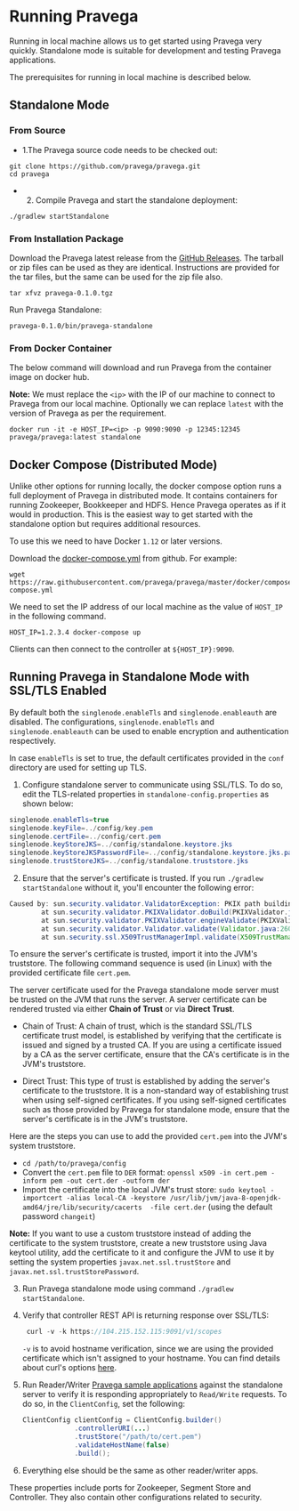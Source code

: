 <!--
Copyright (c) 2017 Dell Inc., or its subsidiaries. All Rights Reserved.

Licensed under the Apache License, Version 2.0 (the "License");
you may not use this file except in compliance with the License.
You may obtain a copy of the License at

    http://www.apache.org/licenses/LICENSE-2.0
-->
# Running Pravega

Running in local machine allows us to get started using Pravega very quickly. Standalone mode is suitable for development and testing Pravega applications.

The prerequisites for running in local machine is described below.

## Standalone Mode

### From Source

- 1.The Pravega source code needs to be checked out:

```
git clone https://github.com/pravega/pravega.git
cd pravega
```

- 2. Compile Pravega and start the standalone deployment:

```
./gradlew startStandalone
```

### From Installation Package

Download the Pravega latest release from the [GitHub Releases](https://github.com/pravega/pravega/releases). The tarball or zip files can be used as they are identical. Instructions are provided for the tar files, but the same can be used for the zip file also.


```
tar xfvz pravega-0.1.0.tgz
```

Run Pravega Standalone:

```
pravega-0.1.0/bin/pravega-standalone
```

### From Docker Container

The below command will download and run Pravega from the container image on docker hub.

**Note:** We must replace the `<ip>` with the IP of our machine to connect to Pravega from our local machine. Optionally we can replace `latest` with the version of Pravega as per the requirement.


```
docker run -it -e HOST_IP=<ip> -p 9090:9090 -p 12345:12345 pravega/pravega:latest standalone
```

## Docker Compose (Distributed Mode)

Unlike other options for running locally, the docker compose option runs a full deployment of Pravega
in distributed mode. It contains containers for running Zookeeper, Bookkeeper and HDFS. Hence Pravega operates as if it would in production. This is the easiest way to get started with the standalone option but requires additional resources.


To use this we need to have Docker `1.12` or later versions.

Download the [docker-compose.yml](https://github.com/pravega/pravega/tree/master/docker/compose/docker-compose.yml) from github. For example:

```
wget https://raw.githubusercontent.com/pravega/pravega/master/docker/compose/docker-compose.yml
```

We need to set the IP address of our local machine as the value of `HOST_IP` in the following command.
```
HOST_IP=1.2.3.4 docker-compose up
```
Clients can then connect to the controller at `${HOST_IP}:9090`.

## Running Pravega in Standalone Mode with SSL/TLS Enabled

By default both the `singlenode.enableTls` and `singlenode.enableauth` are disabled. The configurations, `singlenode.enableTls` and `singlenode.enableauth` can be used to enable encryption and authentication respectively.

In case `enableTls` is set to true, the default certificates provided in the `conf` directory are used for setting up TLS.

1. Configure standalone server to communicate using SSL/TLS. To do so, edit the TLS-related properties in `standalone-config.properties` as shown below:

  ```java
  singlenode.enableTls=true
  singlenode.keyFile=../config/key.pem
  singlenode.certFile=../config/cert.pem
  singlenode.keyStoreJKS=../config/standalone.keystore.jks
  singlenode.keyStoreJKSPasswordFile=../config/standalone.keystore.jks.passwd
  singlenode.trustStoreJKS=../config/standalone.truststore.jks

  ```

2. Ensure that the server's certificate is trusted. If you run `./gradlew startStandalone` without it, you'll encounter the following error:

  ```java
  Caused by: sun.security.validator.ValidatorException: PKIX path building failed: sun.security.provider.certpath.SunCertPathBuilderException: unable to find valid certification path to requested target
          at sun.security.validator.PKIXValidator.doBuild(PKIXValidator.java:397)
          at sun.security.validator.PKIXValidator.engineValidate(PKIXValidator.java:302)
          at sun.security.validator.Validator.validate(Validator.java:260)
          at sun.security.ssl.X509TrustManagerImpl.validate(X509TrustManager
  ```

To ensure the server's certificate is trusted, import it into the JVM's truststore. The following command sequence is used (in Linux) with the provided certificate file `cert.pem`.

The server certificate used for the Pravega standalone mode server must be trusted on the JVM that runs the server. A server certificate can be rendered trusted via either **Chain of Trust** or via **Direct Trust**.

- Chain of Trust: A chain of trust, which is the standard SSL/TLS certificate trust model, is established by verifying that the certificate is issued and signed by a trusted CA. If you are using a certificate issued by a CA as the server certificate, ensure that the CA's certificate is in the JVM's truststore.

- Direct Trust: This type of trust is established by adding the server's certificate to the truststore. It is a non-standard way of establishing trust when using self-signed certificates. If you using self-signed certificates such as those provided by Pravega for standalone mode, ensure that the server's certificate is in the JVM's truststore.

Here are the steps you can use to add the provided `cert.pem` into the JVM's system truststore.

 - `cd /path/to/pravega/config`
 - Convert the `cert.pem` file to `DER` format: `openssl x509 -in cert.pem -inform pem -out cert.der -outform der`
 - Import the certificate into the local JVM's trust store:
  `sudo keytool -importcert -alias local-CA -keystore /usr/lib/jvm/java-8-openjdk-amd64/jre/lib/security/cacerts  -file cert.der` (using the default password `changeit`)

**Note:** If you want to use a custom truststore instead of adding the certificate to the system truststore, create a new truststore using Java keytool utility, add the certificate to it and configure the JVM to use it by setting the system properties `javax.net.ssl.trustStore` and `javax.net.ssl.trustStorePassword`.

3. Run Pravega standalone mode using command `./gradlew startStandalone`.

4. Verify that controller REST API is returning response over SSL/TLS:

    ```java
     curl -v -k https://104.215.152.115:9091/v1/scopes
    ```
    `-v` is to avoid hostname verification, since we are using the provided certificate
    which isn't assigned to your hostname. You can find details about curl's options [here](https://curl.haxx.se/docs/manpage.html).

5.  Run Reader/Writer [Pravega sample applications](https://github.com/pravega/pravega-samples/blob/master/pravega-client-examples/README.md) against the standalone server to verify it is responding appropriately to `Read/Write` requests. To do so, in the `ClientConfig`, set the following:

    ```java
    ClientConfig clientConfig = ClientConfig.builder()
                 .controllerURI(...)
                 .trustStore("/path/to/cert.pem")
                 .validateHostName(false)
                 .build();
    ```
6. Everything else should be the same as other reader/writer apps.

These properties include ports for Zookeeper, Segment Store and Controller. They also contain other configurations related to security.
